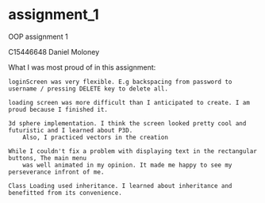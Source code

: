 # assignment_1
OOP assignment 1 

C15446648 Daniel Moloney

What I was most proud of in this assignment:

	loginScreen was very flexible. E.g backspacing from password to username / pressing DELETE key to delete all.
	
	loading screen was more difficult than I anticipated to create. I am proud because I finished it.
	
	3d sphere implementation. I think the screen looked pretty cool and futuristic and I learned about P3D.
		Also, I practiced vectors in the creation
		
	While I couldn't fix a problem with displaying text in the rectangular buttons, The main menu
		was well animated in my opinion. It made me happy to see my perseverance infront of me.
		
	Class Loading used inheritance. I learned about inheritance and benefitted from its convenience.